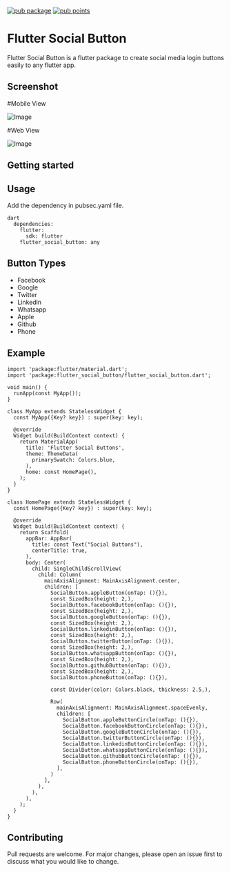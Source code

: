 [![pub package](https://img.shields.io/pub/v/flutter_social_button.svg)](https://pub.dev/packages/flutter_social_button)
[![pub points](https://badges.bar/social_login_buttons/pub%20points)](https://pub.dev/packages/flutter_social_button)


# Flutter Social Button

Flutter Social Button is a flutter package to create social media login buttons easily to any flutter app.

## Screenshot

#Mobile View

![Image](https://github.com/alok2811/flutter_social_button/blob/master/screenshots/phone_screen.png)

#Web View

![Image](https://github.com/alok2811/flutter_social_button/blob/master/screenshots/desktop_screen.png)

## Getting started

## Usage

Add the dependency in pubsec.yaml file.

```
dart
  dependencies:
    flutter:
      sdk: flutter
    flutter_social_button: any
```

## Button Types

- Facebook
- Google
- Twitter
- Linkedin
- Whatsapp
- Apple
- Github
- Phone


## Example

```
import 'package:flutter/material.dart';
import 'package:flutter_social_button/flutter_social_button.dart';

void main() {
  runApp(const MyApp());
}

class MyApp extends StatelessWidget {
  const MyApp({Key? key}) : super(key: key);

  @override
  Widget build(BuildContext context) {
    return MaterialApp(
      title: 'Flutter Social Buttons',
      theme: ThemeData(
        primarySwatch: Colors.blue,
      ),
      home: const HomePage(),
    );
  }
}

class HomePage extends StatelessWidget {
  const HomePage({Key? key}) : super(key: key);

  @override
  Widget build(BuildContext context) {
    return Scaffold(
      appBar: AppBar(
        title: const Text("Social Buttons"),
        centerTitle: true,
      ),
      body: Center(
        child: SingleChildScrollView(
          child: Column(
            mainAxisAlignment: MainAxisAlignment.center,
            children: [
              SocialButton.appleButton(onTap: (){}),
              const SizedBox(height: 2,),
              SocialButton.facebookButton(onTap: (){}),
              const SizedBox(height: 2,),
              SocialButton.googleButton(onTap: (){}),
              const SizedBox(height: 2,),
              SocialButton.linkedinButton(onTap: (){}),
              const SizedBox(height: 2,),
              SocialButton.twitterButton(onTap: (){}),
              const SizedBox(height: 2,),
              SocialButton.whatsappButton(onTap: (){}),
              const SizedBox(height: 2,),
              SocialButton.githubButton(onTap: (){}),
              const SizedBox(height: 2,),
              SocialButton.phoneButton(onTap: (){}),

              const Divider(color: Colors.black, thickness: 2.5,),

              Row(
                mainAxisAlignment: MainAxisAlignment.spaceEvenly,
                children: [
                  SocialButton.appleButtonCircle(onTap: (){}),
                  SocialButton.facebookButtonCircle(onTap: (){}),
                  SocialButton.googleButtonCircle(onTap: (){}),
                  SocialButton.twitterButtonCircle(onTap: (){}),
                  SocialButton.linkedinButtonCircle(onTap: (){}),
                  SocialButton.whatsappButtonCircle(onTap: (){}),
                  SocialButton.githubButtonCircle(onTap: (){}),
                  SocialButton.phoneButtonCircle(onTap: (){}),
                ],
              )
            ],
          ),
        ),
      ),
    );
  }
}

```


## Contributing
Pull requests are welcome. For major changes, please open an issue first to discuss what you would like to change.
